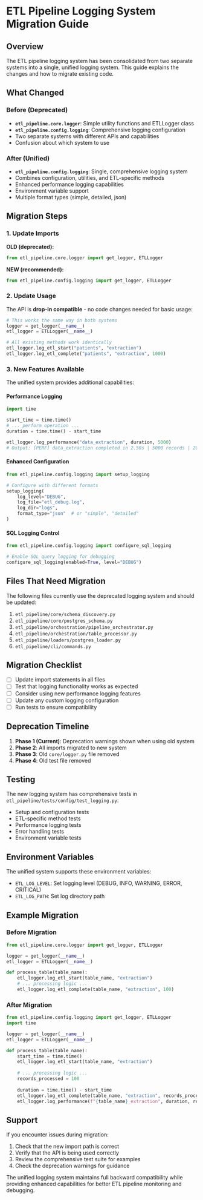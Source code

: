 # ETL Pipeline Logging System Migration Guide

## Overview

The ETL pipeline logging system has been consolidated from two separate systems into a single, 
unified logging system. This guide explains the changes and how to migrate existing code.

## What Changed

### Before (Deprecated)
- **`etl_pipeline.core.logger`**: Simple utility functions and ETLLogger class
- **`etl_pipeline.config.logging`**: Comprehensive logging configuration
- Two separate systems with different APIs and capabilities
- Confusion about which system to use

### After (Unified)
- **`etl_pipeline.config.logging`**: Single, comprehensive logging system
- Combines configuration, utilities, and ETL-specific methods
- Enhanced performance logging capabilities
- Environment variable support
- Multiple format types (simple, detailed, json)

## Migration Steps

### 1. Update Imports

**OLD (deprecated):**
```python
from etl_pipeline.core.logger import get_logger, ETLLogger
```

**NEW (recommended):**
```python
from etl_pipeline.config.logging import get_logger, ETLLogger
```

### 2. Update Usage

The API is **drop-in compatible** - no code changes needed for basic usage:

```python
# This works the same way in both systems
logger = get_logger(__name__)
etl_logger = ETLLogger(__name__)

# All existing methods work identically
etl_logger.log_etl_start("patients", "extraction")
etl_logger.log_etl_complete("patients", "extraction", 1000)
```

### 3. New Features Available

The unified system provides additional capabilities:

#### Performance Logging
```python
import time

start_time = time.time()
# ... perform operation ...
duration = time.time() - start_time

etl_logger.log_performance("data_extraction", duration, 5000)
# Output: [PERF] data_extraction completed in 2.50s | 5000 records | 2000 records/sec
```

#### Enhanced Configuration
```python
from etl_pipeline.config.logging import setup_logging

# Configure with different formats
setup_logging(
    log_level="DEBUG",
    log_file="etl_debug.log",
    log_dir="logs",
    format_type="json"  # or "simple", "detailed"
)
```

#### SQL Logging Control
```python
from etl_pipeline.config.logging import configure_sql_logging

# Enable SQL query logging for debugging
configure_sql_logging(enabled=True, level="DEBUG")
```

## Files That Need Migration

The following files currently use the deprecated logging system and should be updated:

1. `etl_pipeline/core/schema_discovery.py`
2. `etl_pipeline/core/postgres_schema.py`
3. `etl_pipeline/orchestration/pipeline_orchestrator.py`
4. `etl_pipeline/orchestration/table_processor.py`
5. `etl_pipeline/loaders/postgres_loader.py`
6. `etl_pipeline/cli/commands.py`

## Migration Checklist

- [ ] Update import statements in all files
- [ ] Test that logging functionality works as expected
- [ ] Consider using new performance logging features
- [ ] Update any custom logging configuration
- [ ] Run tests to ensure compatibility

## Deprecation Timeline

1. **Phase 1 (Current)**: Deprecation warnings shown when using old system
2. **Phase 2**: All imports migrated to new system
3. **Phase 3**: Old `core/logger.py` file removed
4. **Phase 4**: Old test file removed

## Testing

The new logging system has comprehensive tests in `etl_pipeline/tests/config/test_logging.py`:

- Setup and configuration tests
- ETL-specific method tests
- Performance logging tests
- Error handling tests
- Environment variable tests

## Environment Variables

The unified system supports these environment variables:

- `ETL_LOG_LEVEL`: Set logging level (DEBUG, INFO, WARNING, ERROR, CRITICAL)
- `ETL_LOG_PATH`: Set log directory path

## Example Migration

### Before Migration
```python
from etl_pipeline.core.logger import get_logger, ETLLogger

logger = get_logger(__name__)
etl_logger = ETLLogger(__name__)

def process_table(table_name):
    etl_logger.log_etl_start(table_name, "extraction")
    # ... processing logic ...
    etl_logger.log_etl_complete(table_name, "extraction", 100)
```

### After Migration
```python
from etl_pipeline.config.logging import get_logger, ETLLogger
import time

logger = get_logger(__name__)
etl_logger = ETLLogger(__name__)

def process_table(table_name):
    start_time = time.time()
    etl_logger.log_etl_start(table_name, "extraction")
    
    # ... processing logic ...
    records_processed = 100
    
    duration = time.time() - start_time
    etl_logger.log_etl_complete(table_name, "extraction", records_processed)
    etl_logger.log_performance(f"{table_name}_extraction", duration, records_processed)
```

## Support

If you encounter issues during migration:

1. Check that the new import path is correct
2. Verify that the API is being used correctly
3. Review the comprehensive test suite for examples
4. Check the deprecation warnings for guidance

The unified logging system maintains full backward compatibility while providing enhanced capabilities for better ETL pipeline monitoring and debugging. 